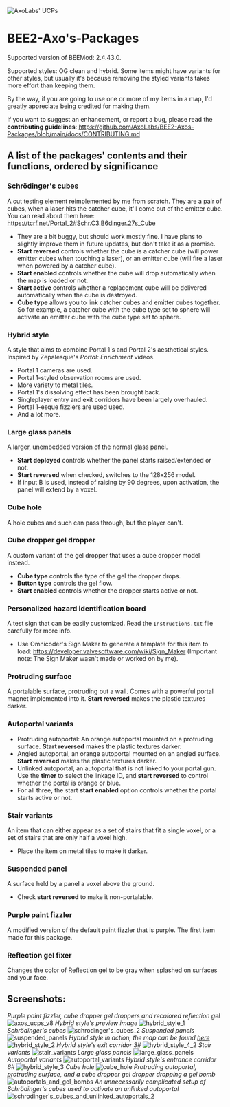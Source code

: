 ![AxoLabs' UCPs](https://user-images.githubusercontent.com/125143965/220545356-dc6fc292-efe7-4334-b8f5-97226796dd05.png)
# BEE2-Axo's-Packages
Supported version of BEEMod: 2.4.43.0.

Supported styles: OG clean and hybrid. Some items might have variants for other styles, but usually it's because removing the styled variants takes more effort than keeping them.

By the way, if you are going to use one or more of my items in a map, I'd greatly appreciate being credited for making them.

If you want to suggest an enhancement, or report a bug, please read the **contributing guidelines**: https://github.com/AxoLabs/BEE2-Axos-Packages/blob/main/docs/CONTRIBUTING.md

## A list of the packages' contents and their functions, ordered by significance
### Schrödinger's cubes
A cut testing element reimplemented by me from scratch. They are a pair of cubes, when a laser hits the catcher cube, it'll come out of the emitter cube. You can read about them here: https://tcrf.net/Portal_2#Schr.C3.B6dinger.27s_Cube
- They are a bit buggy, but should work mostly fine. I have plans to slightly improve them in future updates, but don't take it as a promise.
- **Start reversed** controls whether the cube is a catcher cube (will power emitter cubes when touching a laser), or an emitter cube (will fire a laser when powered by a catcher cube).
- **Start enabled** controls whether the cube will drop automatically when the map is loaded or not.
- **Start active** controls whether a replacement cube will be delivered automatically when the cube is destroyed.
- **Cube type** allows you to link catcher cubes and emitter cubes together. So for example, a catcher cube with the cube type set to sphere will activate an emitter cube with the cube type set to sphere.
### Hybrid style
A style that aims to combine Portal 1's and Portal 2's aesthetical styles. Inspired by Zepalesque's *Portal: Enrichment* videos.
- Portal 1 cameras are used.
- Portal 1-styled observation rooms are used.
- More variety to metal tiles.
- Portal 1's dissolving effect has been brought back.
- Singleplayer entry and exit corridors have been largely overhauled.
- Portal 1-esque fizzlers are used used.
- And a lot more.
### Large glass panels
A larger, unembedded version of the normal glass panel.
- **Start deployed** controls whether the panel starts raised/extended or not.
- **Start reversed** when checked, switches to the 128x256 model.
- If input B is used, instead of raising by 90 degrees, upon activation, the panel will extend by a voxel.
### Cube hole
A hole cubes and such can pass through, but the player can't.
### Cube dropper gel dropper
A custom variant of the gel dropper that uses a cube dropper model instead.
- **Cube type** controls the type of the gel the dropper drops.
- **Button type** controls the gel flow.
- **Start enabled** controls whether the dropper starts active or not.
### Personalized hazard identification board
A test sign that can be easily customized. Read the `Instructions.txt` file carefully for more info.
- Use Omnicoder's Sign Maker to generate a template for this item to load: https://developer.valvesoftware.com/wiki/Sign_Maker (Important note: The Sign Maker wasn't made or worked on by me).
### Protruding surface
A portalable surface, protruding out a wall. Comes with a powerful portal magnet implemented into it. **Start reversed** makes the plastic textures darker.
### Autoportal variants
- Protruding autoportal: An orange autoportal mounted on a protruding surface. **Start reversed** makes the plastic textures darker.
- Angled autoportal, an orange autoportal mounted on an angled surface. **Start reversed** makes the plastic textures darker.
- Unlinked autoportal, an autoportal that is not linked to your portal gun. Use the **timer** to select the linkage ID, and **start reversed** to control whether the portal is orange or blue.
- For all three, the start **start enabled** option controls whether the portal starts active or not.
### Stair variants
An item that can either appear as a set of stairs that fit a single voxel, or a set of stairs that are only half a voxel high. 
- Place the item on metal tiles to make it darker.
### Suspended panel
A surface held by a panel a voxel above the ground.
- Check **start reversed** to make it non-portalable.
### Purple paint fizzler
A modified version of the default paint fizzler that is purple. The first item made for this package.
### Reflection gel fixer
Changes the color of Reflection gel to be gray when splashed on surfaces and your face.

## Screenshots:
*Purple paint fizzler, cube dropper gel droppers and recolored reflection gel*
![axos_ucps_v8](https://user-images.githubusercontent.com/125143965/236700629-a61780be-dae8-4160-874b-87c1ba39e3ff.png)
*Hybrid style's preview image*
![hybrid_style_1](https://user-images.githubusercontent.com/125143965/235435706-d7532228-1b74-4292-944e-67f6d10d2f16.png)
*Schrödinger's cubes*
![schrodinger's_cubes_2](https://github.com/AxoLabs/BEE2-Axos-Packages/assets/125143965/2fba3a27-0423-44b7-8b16-3e61f2f71016)
*Suspended panels*
![suspended_panels](https://user-images.githubusercontent.com/125143965/235435765-9598e6a9-588e-4260-8a25-b1b29f8b33d4.png)
*Hybrid style in action, the map can be found [here](https://steamcommunity.com/sharedfiles/filedetails/?id=2961094236)*
![hybrid_style_2](https://user-images.githubusercontent.com/125143965/235436555-d9f7ef68-f394-46f6-b2d9-48bb184c639d.png)
*Hybrid style's exit corridor 3#*
![hybrid_style_4_2](https://github.com/AxoLabs/BEE2-Axos-Packages/assets/125143965/2b57ac95-65df-4dbb-99cb-eafd82320850)
*Stair variants*
![stair_variants](https://user-images.githubusercontent.com/125143965/235435948-5cadf695-c126-4ea1-a83b-29da3c0acefa.png)
*Large glass panels*
![large_glass_panels](https://user-images.githubusercontent.com/125143965/235834993-7876ae42-6ba3-4040-83c6-bc95a9bccd55.png)
*Autoportal variants*
![autoportal_variants](https://user-images.githubusercontent.com/125143965/235436062-9aa1d682-ba51-44af-886d-fd0b39df4935.png)
*Hybrid style's entrance corridor 6#*
![hybrid_style_3](https://user-images.githubusercontent.com/125143965/235433086-73aefefa-2c79-47df-b3f7-7f2defad46aa.png)
*Cube hole*
![cube_hole](https://user-images.githubusercontent.com/125143965/236700207-e3dcbafa-d8a3-406c-b0b0-25c444ef32c3.png)
*Protruding autoportal, protruding surface, and a cube dropper gel dropper dropping a gel bomb*
![autoportals_and_gel_bombs](https://user-images.githubusercontent.com/125143965/235436211-0b3e0a82-2925-4031-aaf1-f0b87309592d.png)
*An unnecessarily complicated setup of Schrödinger's cubes used to activate an unlinked autoportal*
![schrodinger's_cubes_and_unlinked_autoportals_2](https://github.com/AxoLabs/BEE2-Axos-Packages/assets/125143965/d944ff63-8452-416c-b7e5-0435af2826e0)
